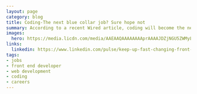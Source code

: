 ```yaml
---
layout: page
category: blog
title: Coding-The next blue collar job? Sure hope not
summary: According to a recent Wired article, coding will become the next big blue collar job.  That sounds great, but I have some problems with this future utopia of blue collar might. First, the good news...Coding is a highly competitive and lucrative career.
images:
  hero: https://media.licdn.com/media/AAEAAQAAAAAAAAprAAAAJDZjNGU5ZWMyLWY3ZTUtNDhmMy04N2EzLTg4NTAwZjJmMjdjMA.jpg
links:
  linkedin: https://www.linkedin.com/pulse/keep-up-fast-changing-front-end-full-stack-ux-web-seven-villalobos
tags:
- jobs
- front end developer
- web development
- coding
- careers
---
```


